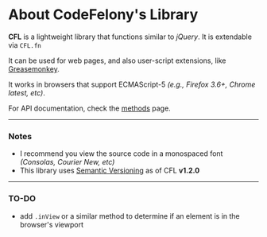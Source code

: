# About CodeFelony's Library

**CFL** is a lightweight library that functions similar to _jQuery_. It is extendable via `CFL.fn`

It can be used for web pages, and also user-script extensions, like [Greasemonkey][gm].

It works in browsers that support ECMAScript-5 *(e.g., Firefox 3.6+, Chrome latest, etc)*.

For API documentation, check the [methods][methods] page.

---

### Notes
  * I recommend you view the source code in a monospaced font *(Consolas, Courier New, etc)*
  * This library uses [Semantic Versioning][semver] as of CFL **v1.2.0**

---

### TO-DO
  * add `.inView` or a similar method to determine if an element is in the browser's viewport

  [gm]: https://addons.mozilla.org/en-US/firefox/addon/greasemonkey/
  [methods]: https://github.com/codefelony/cfl/wiki/_pages
  [semver]: http://semver.org/spec/v2.0.0.html
